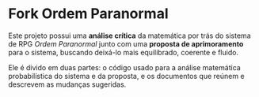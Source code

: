 # Fork Ordem Paranormal

Este projeto possui uma **análise crítica** da matemática por trás do sistema de RPG *Ordem Paranormal* junto com uma **proposta de aprimoramento** para o sistema, buscando deixá-lo mais equilibrado, coerente e fluido. 

Ele é divido em duas partes: o código usado para a análise matemática probabilística do sistema e da proposta, e os documentos que reúnem e descrevem as mudanças sugeridas.
